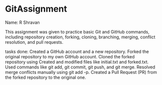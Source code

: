 # GitAssignment
Name: R Shravan

This assignment was given to practice basic Git and GitHub commands, including repository creation, forking, cloning, branching, merging, conflict resolution, and pull requests.

tasks done:
Created a GitHub account and a new repository.
Forked the original repository to my own GitHub account.
Cloned the forked repository using
Created and modified files like initial.txt and forked.txt.
Used commands like git add, git commit, git push, and git merge.
Resolved merge conflicts manually using git add -p.
Created a Pull Request (PR) from the forked repository to the original one.
